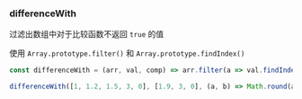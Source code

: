 ### differenceWith

过滤出数组中对于比较函数不返回 `true` 的值

使用 `Array.prototype.filter()` 和 `Array.prototype.findIndex()`

```js
const differenceWith = (arr, val, comp) => arr.filter(a => val.findIndex(b => comp(a, b)) === -1);
```

```js
differenceWith([1, 1.2, 1.5, 3, 0], [1.9, 3, 0], (a, b) => Math.round(a) === Math.round(b)); // [1, 1.2]
```
